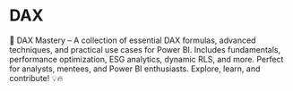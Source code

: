 # DAX
🚀 DAX Mastery – A collection of essential DAX formulas, advanced techniques, and practical use cases for Power BI. Includes fundamentals, performance optimization, ESG analytics, dynamic RLS, and more. Perfect for analysts, mentees, and Power BI enthusiasts. Explore, learn, and contribute! 💡🔥
